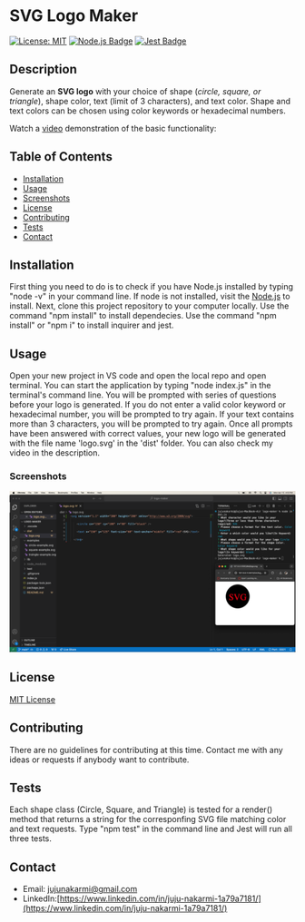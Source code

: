   # SVG Logo Maker
 [![License: MIT](https://img.shields.io/badge/License-MIT-blue.svg)](https://opensource.org/licenses/MIT)
 [![Node.js Badge](https://img.shields.io/badge/Node.js-393?logo=nodedotjs&logoColor=fff&style=flat)](https://nodejs.org/en) 
 [![Jest Badge](https://img.shields.io/badge/Jest-C21325?logo=jest&logoColor=fff&style=flat)](https://jestjs.io/)
  
  ## Description
  Generate an **SVG logo** with your choice of shape (*circle, square, or triangle*), shape color, text (limit of 3 characters), and text color. Shape and text colors can be chosen using color keywords or hexadecimal numbers.

  Watch a [video]() demonstration of the basic functionality:

  ## Table of Contents

* [Installation](#installation)
* [Usage](#usage)
* [Screenshots](#screenshots)
* [License](#license)
* [Contributing](#contributing)
* [Tests](#tests)
* [Contact](#contact)

## Installation

First thing you need to do is to check if you have Node.js installed by typing "node -v" in your command line. If node is not installed, visit the [Node.js](https://nodejs.org/en) to install. Next, clone this project repository to your computer locally. Use the command "npm install" to install dependecies. Use the command "npm install" or "npm i" to install inquirer and jest.

## Usage

Open your new project in VS code and open the local repo and open terminal. You can start the application by typing "node index.js"  in the terminal's command line. You will be prompted with series of questions before your logo is generated. If you do not enter a valid color keyword or hexadecimal number, you will be prompted to try again. If your text contains more than 3 characters, you will be prompted to try again. Once all prompts have been answered with correct values, your new logo will be generated with the file name 'logo.svg' in the 'dist' folder. You can also check my video in the description.

### Screenshots
![Here is the screenshot image of the application.](./examples/screenshot/screenshot.png)

## License

[MIT License](https://opensource.org/licenses/MIT)

## Contributing

There are no guidelines for contributing at this time. Contact me with any ideas or requests if anybody want to contribute.


## Tests
Each shape class (Circle, Square, and Triangle) is tested for a render() method that returns a string for the corresponfing SVG file matching color and text requests. Type "npm test" in the command line and Jest will run all three tests.

## Contact
* Email: jujunakarmi@gmail.com
* LinkedIn:[https://www.linkedin.com/in/juju-nakarmi-1a79a7181/](https://www.linkedin.com/in/juju-nakarmi-1a79a7181/)
